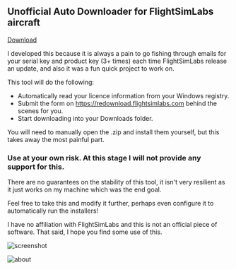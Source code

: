 ## Unofficial Auto Downloader for  FlightSimLabs aircraft

[Download](https://github.com/Luke-G/UnofficialFSLabsAutoDownloader/releases/download/1.0.0/ThirdPartyFlightSimLabsDownloaderTool.exe)

I developed this because it is always a pain to go fishing through emails for your serial key and product key (3+ times) each time FlightSimLabs release an update, and also it was a fun quick project to work on.

This tool will do the following:
- Automatically read your licence information from your Windows registry.
- Submit the form on https://redownload.flightsimlabs.com behind the scenes for you.
- Start downloading into your Downloads folder.

You will need to manually open the .zip and install them yourself, but this takes away the most painful part.

### Use at your own risk. At this stage I will not provide any support for this.
There are no guarantees on the stability of this tool, it isn't very resilient as it just works on my machine which was the end goal.

Feel free to take this and modify it further, perhaps even configure it to automatically run the installers!

I have no affiliation with FlightSimLabs and this is not an official piece of software. That said, I hope you find some use of this.

![screenshot](https://puu.sh/H35Mx/edd926f6d2.png)

![about](https://puu.sh/H35Ue/dc385ed6cd.png)
